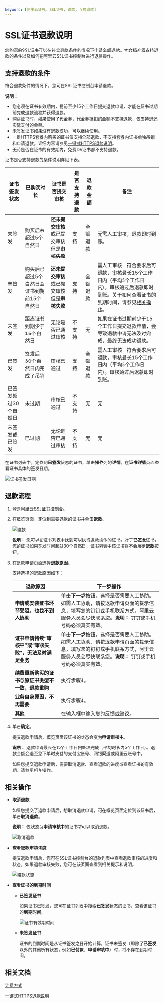 ```yaml
---
keyword: [阿里云证书, SSL证书, 退款, 全额退款]
---
```


# SSL证书退款说明

您购买的SSL证书可以在符合退款条件的情况下申请全额退款。本文档介绍支持退款的条件以及如何在阿里云SSL证书控制台进行退款操作。

## 支持退款的条件

符合退款条件的情况下，您可在SSL证书控制台申请退款。

**说明：**

-   您必须在证书有效期内，提前至少15个工作日提交退款申请，才能在证书过期前完成退款流程并获得退款。
-   购买证书时，如果使用了代金券，代金券抵扣的金额不支持退款，仅支持退还实际支付的金额。
-   未签发证书如果没有退款成功，可以继续使用。
-   一键HTTPS套餐内购买的证书仅支持全部退款，不支持套餐内证书单独吊销和申请退款。详细内容请参见[一键式HTTPS退款说明](/cn.zh-CN/计量计费/一键式HTTPS退款说明.md)。
-   无论是否在证书的有效期内，免费DV证书都不支持退款。

证书是否支持退款的条件说明详见下表。

|证书签发状态|已购买时长|证书是否提交审核|是否支持退款|退款金额|备注|
|------|-----|--------|------|----|--|
|未签发|购买后未超过5个自然日|**还未提交审核**或已提交审核但是**审核失败**|支持|全额退款|无需人工审核，退款即时到账。|
|未签发|购买后已超过5个自然日至证书到期前15个自然日|**还未提交审核**或已提交审核但是**审核失败**|支持|全额退款|需人工审核，符合要求后可退款，审核最长15个工作日内（平均5个工作日内）。审核通过后退款即时到账。关于如何查看证书的到期时间，请参见[相关操作](#section_tgl_wo3_23d)。|
|未签发|距离证书到期少于15个自然日|无论是否已通过审核|不支持|无|如果在证书过期前少于15个工作日提交退款申请，会导致退款申请无法及时完成，最终无法成功退款。|
|已签发|签发后30个自然日内完成了吊销|审核已通过|支持|全额退款|需人工审核，符合要求后可退款，审核最长15个工作日内（平均5个工作日内）。审核通过后退款即时到账。|
|已签发超过30个自然日|未过期|审核已通过|不支持|无|无|
|未签发或已签发|已过期|无论是否已通过审核|不支持|无|无|

在证书列表中，定位到**已签发**状态的证书。单击**操作**列的**详情**，在**证书详情**页面查看证书具体的签发日期。

![证书签发日期](https://static-aliyun-doc.oss-cn-hangzhou.aliyuncs.com/assets/img/zh-CN/8274019951/p136003.png)

## 退款流程

1.  登录阿里云[SSL证书控制台](https://yundunnext.console.aliyun.com/?p=cas)。

2.  在概览页面，定位到需要退款的证书并单击**退款**。

    ![退款](https://static-aliyun-doc.oss-cn-hangzhou.aliyuncs.com/assets/img/zh-CN/8274019951/p149195.png)

    **说明：** 您可以在证书列表中找到可以执行退款操作的证书。对于**已签发**证书，您的证书如果签发时间超过30个自然日，证书列表中该证书将不会展示**退款**按钮。

3.  在退款申请页面选择**退款原因**。

    支持选择的退款原因如下：

    |退款原因|下一步操作|
    |----|-----|
    |**申请或安装证书环节受阻，也找不到人协助**|单击**下一步**按钮，选择是否需要人工协助。如需人工协助，请按退款申请页面的提示信息，填写您的钉钉或手机联系方式，阿里云服务人员会尽快联系您。**说明：** 钉钉或手机号码必须真实有效。 |
    |**证书申请持续“审核中”或“审核失败”，无法及时满足业务**|单击**下一步**按钮，选择是否需要人工协助。如需人工协助，请按退款申请页面的提示信息，填写您的钉钉或手机联系方式，阿里云服务人员会尽快联系您。**说明：** 钉钉或手机号码必须真实有效。 |
    |**续费重新购买的证书与原证书类型不一致，退款重购**|执行步骤4。|
    |**业务自身原因，不再需要**|执行步骤4。|
    |**其他**|在输入框中输入您的反馈或建议。|

4.  单击**确定**。

    提交退款申请后，概览页面该证书的状态会变为**申请审核中**。

    **说明：** 退款申请最长在15个工作日内处理完成（平均时长为5个工作日）。退款金额会退至您下单时支付的支付宝账号、网银渠道或阿里云账号中。

    如果您提交退款申请后，需要取消退款、查看退款的进度或查看证书的有效期，请参见[相关操作](#section_tgl_wo3_23d)。


## 相关操作

-   **取消退款**

    如果您提交了退款申请后，想取消退款申请，可在概览页面定位到该证书后，单击**取消退款**。

    **说明：** 仅状态为**申请审核中**的证书才可以取消退款。

    ![取消退款](https://static-aliyun-doc.oss-cn-hangzhou.aliyuncs.com/assets/img/zh-CN/8274019951/p97650.png)

-   **查看退款审核进度**

    提交退款申请后，您可在SSL证书控制台的退款列表中查看退款审核的进度和状态。如果退款审核失败，您可在该页面查看到相关提示和说明。

    ![退款状态](https://static-aliyun-doc.oss-cn-hangzhou.aliyuncs.com/assets/img/zh-CN/9274019951/p132844.png)

-   **查看证书的到期时间**
    -   **已签发证书**

        如果证书已签发，您可在证书列表中搜索**已签发**状态的证书，查看该证书的**到期时间**。

        ![证书有效期时间](https://static-aliyun-doc.oss-cn-hangzhou.aliyuncs.com/assets/img/zh-CN/9274019951/p101277.png)

    -   **未签发证书**

        证书的到期时间是从证书签发之日开始计算。证书未签发（即除了**已签发**以外的其他所有状态，例如**已付款**、**申请审核中**）时，将不存在到期时间。


## 相关文档

[计费方式](/cn.zh-CN/计量计费/计费方式.md)

[一键式HTTPS退款说明](/cn.zh-CN/计量计费/一键式HTTPS退款说明.md)

